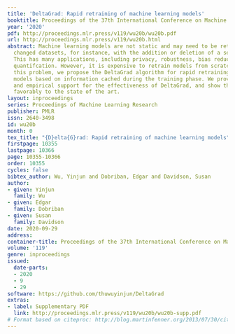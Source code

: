 ```yaml
---
title: 'DeltaGrad: Rapid retraining of machine learning models'
booktitle: Proceedings of the 37th International Conference on Machine Learning
year: '2020'
pdf: http://proceedings.mlr.press/v119/wu20b/wu20b.pdf
url: http://proceedings.mlr.press/v119/wu20b.html
abstract: Machine learning models are not static and may need to be retrained on slightly
  changed datasets, for instance, with the addition or deletion of a set of data points.
  This has many applications, including privacy, robustness, bias reduction, and uncertainty
  quantifcation. However, it is expensive to retrain models from scratch. To address
  this problem, we propose the DeltaGrad algorithm for rapid retraining machine learning
  models based on information cached during the training phase. We provide both theoretical
  and empirical support for the effectiveness of DeltaGrad, and show that it compares
  favorably to the state of the art.
layout: inproceedings
series: Proceedings of Machine Learning Research
publisher: PMLR
issn: 2640-3498
id: wu20b
month: 0
tex_title: "{D}elta{G}rad: Rapid retraining of machine learning models"
firstpage: 10355
lastpage: 10366
page: 10355-10366
order: 10355
cycles: false
bibtex_author: Wu, Yinjun and Dobriban, Edgar and Davidson, Susan
author:
- given: Yinjun
  family: Wu
- given: Edgar
  family: Dobriban
- given: Susan
  family: Davidson
date: 2020-09-29
address: 
container-title: Proceedings of the 37th International Conference on Machine Learning
volume: '119'
genre: inproceedings
issued:
  date-parts:
  - 2020
  - 9
  - 29
software: https://github.com/thuwuyinjun/DeltaGrad
extras:
- label: Supplementary PDF
  link: http://proceedings.mlr.press/v119/wu20b/wu20b-supp.pdf
# Format based on citeproc: http://blog.martinfenner.org/2013/07/30/citeproc-yaml-for-bibliographies/
---
```

